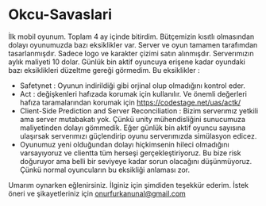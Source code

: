 # Okcu-Savaslari

İlk mobil oyunum. Toplam 4 ay içinde bitirdim. Bütçemizin kısıtlı olmasından dolayı oyunumuzda bazı eksiklikler var. Server ve oyun tamamen tarafımdan tasarlanmışdır. Sadece logo ve karakter çizimi satın alınmışdır. Serverımızın aylık maliyeti 10 dolar. Günlük bin aktif oyuncuya erişene kadar oyundaki bazı eksiklikleri düzeltme gereği görmedim. Bu eksiklikler : 
- Safetynet : Oyunun indirildiği gibi orjinal olup olmadığını kontrol eder.
- Act : değişkenleri hafızada korumak için kullanılır. Ve önemli değerleri hafıza taramalarından korumak için
https://codestage.net/uas/actk/ 
- Client-Side Prediction and Server Reconciliation : Bizim serverımız yetkili ama server mutabakatı yok. Çünkü unity mühendisliğini sunucumuza maliyetinden dolayı gömmedik. Eğer günlük bin aktif oyuncu sayısına ulaşırsak serverımızı güçlendirip oyunu serverımızda simülasyon edicez.
- Oyunumuz yeni olduğundan dolayı hiçkimsenin hileci olmadığını varsayıyoruz ve clientta tüm herseşi gerçekleştiriyoruz. Bu bize risk doğuruyor ama belli bir seviyeye kadar sorun olacağını düşünmüyoruz. Çünkü normal oyuncuların bu eksikliği anlaması zor.

Umarım oynarken eğlenirsiniz. İlginiz için şimdiden teşekkür ederim. İstek öneri ve şikayetleriniz için onurfurkanunal@gmail.com

